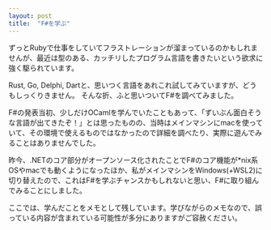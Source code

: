 ```yaml
---
layout: post
title:  "F#を学ぶ"
---
```


ずっとRubyで仕事をしていてフラストレーションが溜まっているのかもしれませんが、最近は型のある、カッチリしたプログラム言語を書きたいという欲求に強く駆られています。

Rust, Go, Delphi, Dartと、思いつく言語をあれこれ試してみていますが、どうもしっくりきません。
そんな折、ふと思いついてF#を調べてみました。

F#の発表当初、少しだけOCamlを学んでいたこともあって、「ずいぶん面白そうな言語が出てきたぞ！」とは思ったものの、当時はメインマシンにmacを使っていて、その環境で使えるものではなかったので詳細を調べたり、実際に遊んでみることはありませんでした。

昨今、.NETのコア部分がオープンソース化されたことでF#のコア機能が*nix系OSやmacでも動くようになったほか、私がメインマシンをWindows(+WSL2)に切り替えたので、これはF#を学ぶチャンスかもしれないと思い、F#に取り組んでみることにしました。

ここでは、学んだことをメモとして残しています。学びながらのメモなので、誤っている内容が含まれている可能性が多分にありますがご容赦ください。

